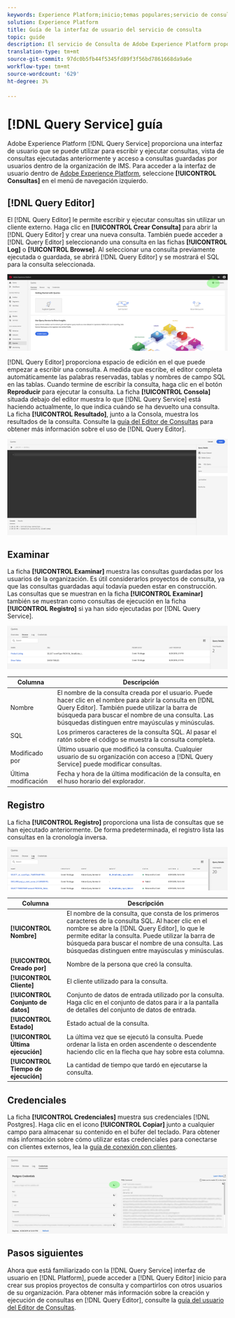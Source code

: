 ```yaml
---
keywords: Experience Platform;inicio;temas populares;servicio de consulta;servicio de Consulta;consulta;editor de consultas;Editor de Consultas;editor de Consultas;
solution: Experience Platform
title: Guía de la interfaz de usuario del servicio de consulta
topic: guide
description: El servicio de Consulta de Adobe Experience Platform proporciona una interfaz de usuario que se puede utilizar para escribir y ejecutar consultas, vista de consultas ejecutadas anteriormente y acceso a consultas guardadas por usuarios dentro de la organización de IMS.
translation-type: tm+mt
source-git-commit: 97dc0b5fb44f5345fd89f3f56bd7861668da9a6e
workflow-type: tm+mt
source-wordcount: '629'
ht-degree: 3%

---
```



# [!DNL Query Service] guía

Adobe Experience Platform [!DNL Query Service] proporciona una interfaz de usuario que se puede utilizar para escribir y ejecutar consultas, vista de consultas ejecutadas anteriormente y acceso a consultas guardadas por usuarios dentro de la organización de IMS. Para acceder a la interfaz de usuario dentro de [Adobe Experience Platform][platform-ui], seleccione **[!UICONTROL Consultas]** en el menú de navegación izquierdo.

## [!DNL Query Editor]

El [!DNL Query Editor] le permite escribir y ejecutar consultas sin utilizar un cliente externo. Haga clic en **[!UICONTROL Crear Consulta]** para abrir la [!DNL Query Editor] y crear una nueva consulta. También puede acceder a [!DNL Query Editor] seleccionando una consulta en las fichas **[!UICONTROL Log]** o **[!UICONTROL Browse]**. Al seleccionar una consulta previamente ejecutada o guardada, se abrirá [!DNL Query Editor] y se mostrará el SQL para la consulta seleccionada.

![Imagen](../images/queries/ui-overview/overview.png)

[!DNL Query Editor] proporciona espacio de edición en el que puede empezar a escribir una consulta. A medida que escribe, el editor completa automáticamente las palabras reservadas, tablas y nombres de campo SQL en las tablas. Cuando termine de escribir la consulta, haga clic en el botón **Reproducir** para ejecutar la consulta. La ficha **[!UICONTROL Consola]** situada debajo del editor muestra lo que [!DNL Query Service] está haciendo actualmente, lo que indica cuándo se ha devuelto una consulta. La ficha **[!UICONTROL Resultado]**, junto a la Consola, muestra los resultados de la consulta. Consulte la [guía del Editor de Consultas][query-editor] para obtener más información sobre el uso de [!DNL Query Editor].

![Imagen](../images/queries/ui-overview/query-editor.png)

## Examinar

La ficha **[!UICONTROL Examinar]** muestra las consultas guardadas por los usuarios de la organización. Es útil considerarlos proyectos de consulta, ya que las consultas guardadas aquí todavía pueden estar en construcción. Las consultas que se muestran en la ficha **[!UICONTROL Examinar]** también se muestran como consultas de ejecución en la ficha **[!UICONTROL Registro]** si ya han sido ejecutadas por [!DNL Query Service].

![Imagen](../images/queries/ui-overview/browse.png)

| Columna | Descripción |
| --- | --- |
| Nombre | El nombre de la consulta creada por el usuario. Puede hacer clic en el nombre para abrir la consulta en [!DNL Query Editor]. También puede utilizar la barra de búsqueda para buscar el nombre de una consulta. Las búsquedas distinguen entre mayúsculas y minúsculas. |
| SQL | Los primeros caracteres de la consulta SQL. Al pasar el ratón sobre el código se muestra la consulta completa. |
| Modificado por | Último usuario que modificó la consulta. Cualquier usuario de su organización con acceso a [!DNL Query Service] puede modificar consultas. |
| Última modificación | Fecha y hora de la última modificación de la consulta, en el huso horario del explorador. |

## Registro

La ficha **[!UICONTROL Registro]** proporciona una lista de consultas que se han ejecutado anteriormente. De forma predeterminada, el registro lista las consultas en la cronología inversa.

![Imagen](../images/queries/ui-overview/log.png)

| Columna | Descripción |
| --- | --- |
| **[!UICONTROL Nombre]** | El nombre de la consulta, que consta de los primeros caracteres de la consulta SQL. Al hacer clic en el nombre se abre la [!DNL Query Editor], lo que le permite editar la consulta. Puede utilizar la barra de búsqueda para buscar el nombre de una consulta. Las búsquedas distinguen entre mayúsculas y minúsculas. |
| **[!UICONTROL Creado por]** | Nombre de la persona que creó la consulta. |
| **[!UICONTROL Cliente]** | El cliente utilizado para la consulta. |
| **[!UICONTROL Conjunto de datos]** | Conjunto de datos de entrada utilizado por la consulta. Haga clic en el conjunto de datos para ir a la pantalla de detalles del conjunto de datos de entrada. |
| **[!UICONTROL Estado]** | Estado actual de la consulta. |
| **[!UICONTROL Última ejecución]** | La última vez que se ejecutó la consulta. Puede ordenar la lista en orden ascendente o descendente haciendo clic en la flecha que hay sobre esta columna. |
| **[!UICONTROL Tiempo de ejecución]** | La cantidad de tiempo que tardó en ejecutarse la consulta. |

## Credenciales

La ficha **[!UICONTROL Credenciales]** muestra sus credenciales [!DNL Postgres]. Haga clic en el icono **[!UICONTROL Copiar]** junto a cualquier campo para almacenar su contenido en el búfer del teclado. Para obtener más información sobre cómo utilizar estas credenciales para conectarse con clientes externos, lea la [guía de conexión con clientes][connect-clients].

![Imagen](../images/queries/ui-overview/credentials.png)

## Pasos siguientes

Ahora que está familiarizado con la [!DNL Query Service] interfaz de usuario en [!DNL Platform], puede acceder a [!DNL Query Editor] inicio para crear sus propios proyectos de consulta y compartirlos con otros usuarios de su organización. Para obtener más información sobre la creación y ejecución de consultas en [!DNL Query Editor], consulte la [guía del usuario del Editor de Consultas][query-editor].

[platform-ui]: https://platform.adobe.com
[query-editor]: user-guide.md
[connect-clients]: ../clients/overview.md
